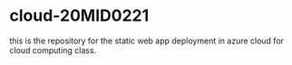 # cloud-20MID0221
this is the repository for the static web app deployment in azure cloud for cloud computing class.
